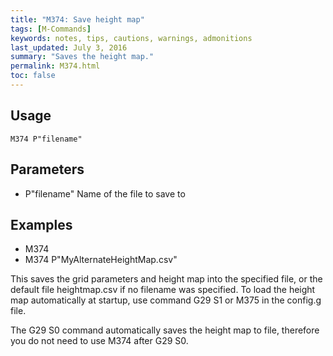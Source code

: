 ```yaml
---
title: "M374: Save height map" 
tags: [M-Commands]
keywords: notes, tips, cautions, warnings, admonitions
last_updated: July 3, 2016
summary: "Saves the height map."
permalink: M374.html
toc: false
---
```



## Usage ##
```
M374 P"filename"
```

## Parameters ##

+ P"filename" Name of the file to save to

## Examples ##

+ M374
+ M374 P"MyAlternateHeightMap.csv"

This saves the grid parameters and height map into the specified file, or the default file heightmap.csv if no filename was specified. To load the height map automatically at startup, use command G29 S1 or M375 in the config.g file.

The G29 S0 command automatically saves the height map to file, therefore you do not need to use M374 after G29 S0.